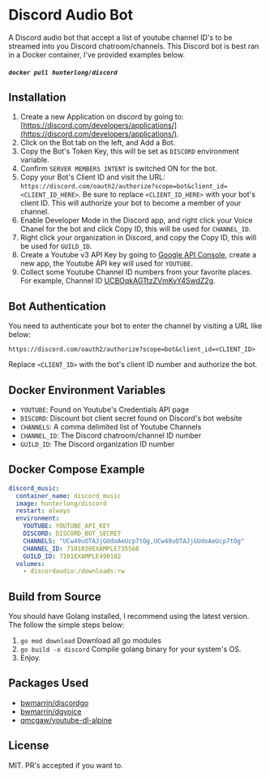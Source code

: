 # Discord Audio Bot
A Discord audio bot that accept a list of youtube channel ID's to be streamed into you Discord chatroom/channels.
This Discord bot is best ran in a Docker container, I've provided examples below.

##### `docker pull hunterlong/discord`

## Installation
1. Create a new Application on discord by going to: [https://discord.com/developers/applications/](https://discord.com/developers/applications/).
2. Click on the Bot tab on the left, and Add a Bot.
3. Copy the Bot's Token Key, this will be set as `DISCORD` environment variable.
4. Confirm `SERVER MEMBERS INTENT` is switched ON for the bot.
5. Copy your Bot's Client ID and visit the URL: `https://discord.com/oauth2/authorize?scope=bot&client_id=<CLIENT_ID_HERE>`. Be sure to replace `<CLIENT_ID_HERE>` with your bot's client ID. This will authorize your bot to become a member of your channel.
6. Enable Developer Mode in the Discord app, and right click your Voice Chanel for the bot and click Copy ID, this will be used for `CHANNEL_ID`.
7. Right click your organization in Discord, and copy the Copy ID, this will be used for `GUILD_ID`.
8. Create a Youtube v3 API Key by going to [Google API Console](https://developers.google.com/youtube/registering_an_application), create a new app, the Youtube API key will used for `YOUTUBE`.
9. Collect some Youtube Channel ID numbers from your favorite places. For example, Channel ID [UCBOqkAGTtzZVmKvY4SwdZ2g](https://www.youtube.com/channel/UCBOqkAGTtzZVmKvY4SwdZ2g).

## Bot Authentication
You need to authenticate your bot to enter the channel by visiting a URL like below:
```
https://discord.com/oauth2/authorize?scope=bot&client_id=<CLIENT_ID>
```
Replace `<CLIENT_ID>` with the bot's client ID number and authorize the bot.

## Docker Environment Variables
- `YOUTUBE`: Found on Youtube's Credentials API page
- `DISCORD`: Discount bot client secret found on Discord's bot website
- `CHANNELS`: A comma delimited list of Youtube Channels
- `CHANNEL_ID`: The Discord chatroom/channel ID number
- `GUILD_ID`: The Discord organization ID number

## Docker Compose Example
```yaml
discord_music:
  container_name: discord_music
  image: hunterlong/discord
  restart: always
  environment:
    YOUTUBE: YOUTUBE_API_KEY
    DISCORD: DISCORD_BOT_SECRET
    CHANNELS: "UCw49uOTAJjGUdoAeUcp7tOg,UCw49uOTAJjGUdoAeUcp7tOg"
    CHANNEL_ID: 7101030EXAMPLE735568
    GUILD_ID: 7101EXAMPLE490182
  volumes:
    - discordaudio:/downloads:rw
```

## Build from Source
You should have Golang installed, I recommend using the latest version. The follow the simple steps below:
1. `go mod download` Download all go modules
2. `go build -o discord` Compile golang binary for your system's OS.
3. Enjoy.

## Packages Used
- [bwmarrin/discordgo](https://github.com/bwmarrin/discordgo)
- [bwmarrin/dgvoice](https://github.com/bwmarrin/dgvoice)
- [qmcgaw/youtube-dl-alpine](https://hub.docker.com/r/qmcgaw/youtube-dl-alpine)

## License
MIT. PR's accepted if you want to.
